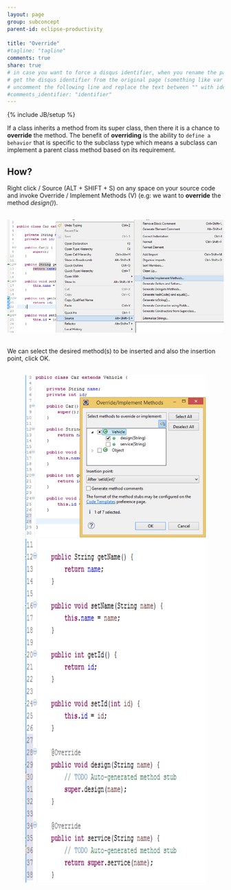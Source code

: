 ```yaml
---
layout: page
group: subconcept
parent-id: eclipse-productivity

title: "Override"
#tagline: "tagline"
comments: true
share: true
# in case you want to force a disqus identifier, when you rename the page
# get the disqus identifier from the original page (something like var disqus_identifier = 'ident';),
# uncomment the following line and replace the text between "" with ident
#comments_identifier: "identifier"
---
```

{% include JB/setup %}

If a class inherits a method from its super class, then there it is a chance to **override** the method.
The benefit of **overriding** is the ability to <code>define a behavior</code> that is specific to the subclass type 
which means a subclass can implement a parent class method based on its requirement.

<!-- more -->

## How?

Right click / Source <span class="label label-success">(ALT + SHIFT + S)</span> on any space on your source code and invoke Override / Implement Methods <span class="label label-success">(V)</span> (e.g: we want to **override** the method *design()*).

<br><img class="img-thumbnail center-block" src="override/override-step1.png"/>

<br>We can select the desired method(s) to be inserted and also the insertion point, click <span class="label label-success">OK</span>. 

<div style="text-align:center;"><br><img class="img-thumbnail" src="override/override-step2.png" width="420"><img class="img-thumbnail" src="override/override-step3.png" width="420" height="800"></div>

